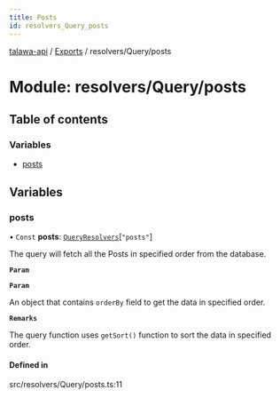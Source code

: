 ```yaml
---
title: Posts
id: resolvers_Query_posts
---
```

[talawa-api](../README.md) / [Exports](../modules.md) / resolvers/Query/posts

# Module: resolvers/Query/posts

## Table of contents

### Variables

- [posts](resolvers_Query_posts.md#posts)

## Variables

### posts

• `Const` **posts**: [`QueryResolvers`](types_generatedGraphQLTypes.md#queryresolvers)[``"posts"``]

The query will fetch all the Posts in specified order from the database.

**`Param`**

**`Param`**

An object that contains `orderBy` field to get the data in specified order.

**`Remarks`**

The query function uses `getSort()` function to sort the data in specified order.

#### Defined in

src/resolvers/Query/posts.ts:11
